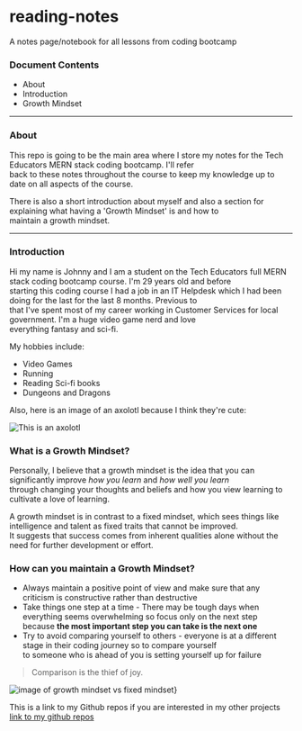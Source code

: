 # reading-notes
A notes page/notebook for all lessons from coding bootcamp
### Document Contents
* About  
* Introduction    
* Growth Mindset

***

### About

This repo is going to be the main area where I store my notes for the Tech Educators MERN stack coding bootcamp. I'll refer  
back to these notes throughout the course to keep my knowledge up to date on all aspects of the course.  

There is also a short introduction about myself and also a section for explaining what having a 'Growth Mindset' is and how to  
maintain a growth mindset.

***

### Introduction

Hi my name is Johnny and I am a student on the Tech Educators full MERN stack coding bootcamp course. I'm 29 years old and before  
starting this coding course I  had a job in an IT Helpdesk which I had been doing for the last for the last 8 months. Previous to  
that I've spent most of my career working in Customer Services for local government. I'm a huge video game nerd and love  
everything fantasy and sci-fi.

My hobbies include:
- Video Games
- Running
- Reading Sci-fi books
- Dungeons and Dragons

Also, here is an image of an axolotl because I think they're cute:

![This is an axolotl](https://i.natgeofe.com/n/de94c416-6d23-45f5-9708-e8d56289268e/naturepl_01132178_4x3.jpg)

### What is a Growth Mindset?

Personally, I believe that a growth mindset is the idea that you can significantly improve *how you learn* and *how well you learn*  
through changing your thoughts and beliefs and how you view learning to cultivate a love of learning. 

A growth mindset is in contrast to a fixed mindset, which sees things like intelligence and talent as fixed traits that cannot be improved.  
It suggests that success comes from inherent qualities alone without the need for further development or effort.

### How can you maintain a Growth Mindset?

- Always maintain a positive point of view and make sure that any criticism is constructive rather than destructive
- Take things one step at a time - There may be tough days when everything seems overwhelming so focus only on the next step  
 because **the most important step you can take is the next one**
- Try to avoid comparing yourself to others - everyone is at a different stage in their coding journey so to compare yourself  
to someone who is ahead of you is setting yourself up for failure

> Comparison is the thief of joy.  

![image of growth mindset vs fixed mindset}](https://atlassianblog.wpengine.com/wp-content/uploads/NewGrowthMindset2.png)

This is a link to my Github repos if you are interested in my other projects [link to my github repos](https://github.com/Spaghettioso?tab=repositories)
